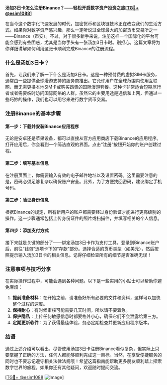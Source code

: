**汤加3日卡怎么注册Binance？——轻松开启数字资产投资之旅[[TG💪+ @esim1088](https://t.me/s/esim1088)]**

在当今这个数字化飞速发展的时代，加密货币和区块链技术正在改变我们的生活方式。如果你对数字资产感兴趣，那么一定听说过全球最大的加密货币交易所之一——Binance（币安）。不过，对于很多新手来说，注册这样一个国际化的平台可能会感到有些困惑，尤其是当你手头有一张汤加3日卡时。别担心，这篇文章将为你详细讲解如何利用这张卡顺利完成Binance的注册流程。

### 什么是汤加3日卡？

首先，让我们来了解一下什么是汤加3日卡。这是一种预付费的虚拟SIM卡服务，通常由一些提供全球漫游支持的服务商推出。它允许用户在全球范围内使用互联网，而无需更换本地SIM卡或购买昂贵的国际漫游套餐。这种卡非常适合短期旅行者或者需要临时访问国际网络的人群。虽然它的主要用途是通信和上网，但通过一些巧妙的操作，我们也可以用它来进行数字货币交易。

### 注册Binance的基本步骤

#### 第一步：下载并安装Binance应用程序

无论是安卓还是苹果设备，都可以直接从官方应用商店下载Binance的应用程序。打开应用后，你会看到一个简洁直观的界面。点击“注册”按钮开始你的账户创建过程。

#### 第二步：填写基本信息

在注册页面上，你需要输入有效的电子邮件地址以及设置密码。这里需要注意的是，密码必须足够复杂以确保账户安全。此外，为了方便找回密码，建议绑定手机号码。

#### 第三步：验证身份信息

根据Binance的规定，所有新用户的账户都需要经过身份验证才能进行更高级别的操作。这一步骤通常包括上传身份证件的照片或扫描件，并填写相关的个人信息。

#### 第四步：添加支付方式

接下来就是关键的部分了——绑定汤加3日卡作为支付工具。登录到Binance账户后，前往“钱包”选项卡下的“存款”部分。选择合适的货币类型（如美元），然后按照提示输入汤加3日卡的相关信息。记得仔细检查所有的细节是否准确无误！

### 注意事项与技巧分享

在实际操作过程中，可能会遇到各种问题。以下是一些实用的小贴士可以帮助你避免麻烦：

1. **提前准备材料**：在开始之前，请准备好所有必要的文件和资料，这样可以加快整个过程的速度。
2. **保持耐心**：有时候审核可能需要几天时间，所以请不要着急。
3. **保护隐私**：上传任何敏感信息时都要格外小心，确保它们不会泄露给第三方。
4. **定期更新软件**：为了获得最佳体验，务必定期检查并更新应用程序版本。

### 结语

通过上述介绍可以看出，尽管使用汤加3日卡注册Binance看似复杂，但实际上只要掌握了正确的方法，任何人都能够顺利完成这一目标。当然，在享受便捷服务的同时也不要忘记遵守相关法律法规哦！希望这篇指南能帮助更多朋友顺利踏上探索数字世界的旅程。如果你还有其他疑问，欢迎随时提问交流。

[[TG💪+ @esim1088](https://t.me/s/esim1088) ![Image](https://i.postimg.cc/4NQfJmqS/Snipaste-2025-05-13-00-14-12.png)]